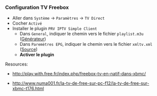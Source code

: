 ### Configuration TV Freebox
- Aller dans `Système` -> `Paramètres` -> `TV Direct`
- Cocher `Activé`
- Installer le plugin `PRV IPTV Simple Client`
  - Dans `General`, indiquer le chemin vers le fichier `playlist.m3u` ([Générateur][1])
  - Dans `Paremètres EPG`, indiquer le chemin vers le fichier `xmltv.xml` ([Source][2])
  - **Activer le plugin**

Resources:
- http://play.with.free.fr/index.php/freebox-tv-en-natif-dans-xbmc/
- http://www.numa001.fr/la-tv-de-free-sur-pc-f12/la-tv-de-free-sur-xbmc-t176.html


  [1]: http://files.manticus.info/freebox/generateur-playlist/
  [2]: http://xmltvfree.free.fr/

